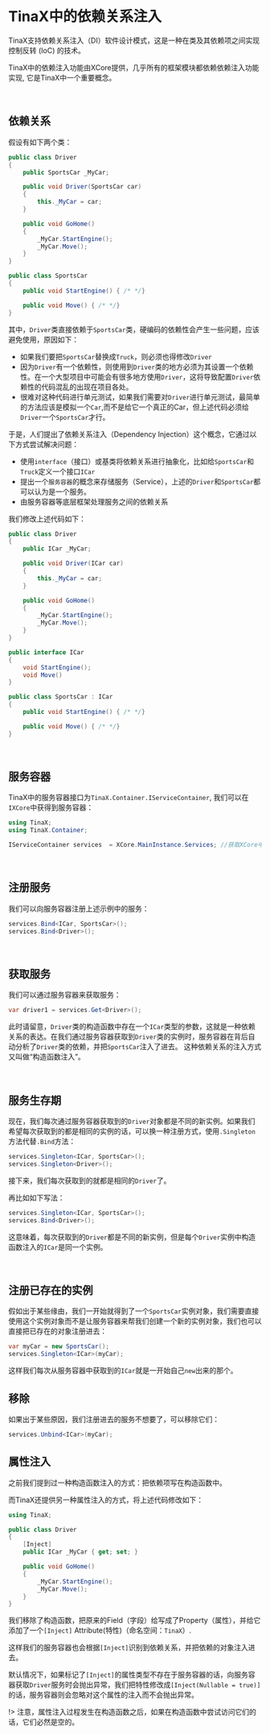 # TinaX中的依赖关系注入

TinaX支持依赖关系注入（DI）软件设计模式，这是一种在类及其依赖项之间实现控制反转 (IoC) 的技术。

TinaX中的依赖注入功能由XCore提供，几乎所有的框架模块都依赖依赖注入功能实现, 它是TinaX中一个重要概念。

<br>

## 依赖关系

假设有如下两个类：

``` csharp
public class Driver
{
    public SportsCar _MyCar;

    public void Driver(SportsCar car)
    {
        this._MyCar = car;
    }

    public void GoHome()
    {
        _MyCar.StartEngine();
        _MyCar.Move();
    }
}
```
``` csharp
public class SportsCar
{
    public void StartEngine() { /* */}

    public void Move() { /* */}
}
```

其中，`Driver`类直接依赖于`SportsCar`类，硬编码的依赖性会产生一些问题，应该避免使用，原因如下：
- 如果我们要把`SportsCar`替换成`Truck`，则必须也得修改`Driver`
- 因为`Driver`有一个依赖性，则使用到`Driver`类的地方必须为其设置一个依赖性。在一个大型项目中可能会有很多地方使用`Driver`，这将导致配置`Driver`依赖性的代码混乱的出现在项目各处。
- 很难对这种代码进行单元测试，如果我们需要对`Driver`进行单元测试，最简单的方法应该是模拟一个`Car`,而不是给它一个真正的Car，但上述代码必须给`Driver`一个`SportsCar`才行。

于是，人们提出了依赖关系注入（Dependency Injection）这个概念，它通过以下方式尝试解决问题：
- 使用`interface`（接口）或基类将依赖关系进行抽象化，比如给`SportsCar`和`Truck`定义一个接口`ICar`
- 提出一个`服务容器`的概念来存储服务（Service），上述的`Driver`和`SportsCar`都可以认为是一个服务。
- 由服务容器等底层框架处理服务之间的依赖关系

我们修改上述代码如下：

``` csharp
public class Driver
{
    public ICar _MyCar;

    public void Driver(ICar car)
    {
        this._MyCar = car;
    }

    public void GoHome()
    {
        _MyCar.StartEngine();
        _MyCar.Move();
    }
}
```
``` csharp
public interface ICar
{
    void StartEngine();
    void Move()
}

public class SportsCar : ICar
{
    public void StartEngine() { /* */}

    public void Move() { /* */}
}
```

<br>

## 服务容器

TinaX中的服务容器接口为`TinaX.Container.IServiceContainer`, 我们可以在`IXCore`中获得到服务容器：
``` csharp
using TinaX;
using TinaX.Container;

IServiceContainer services  = XCore.MainInstance.Services; //获取XCore中的服务容器
```
<br>

## 注册服务

我们可以向服务容器注册上述示例中的服务：

``` csharp
services.Bind<ICar, SportsCar>();
services.Bind<Driver>();
```

<br>

## 获取服务

我们可以通过服务容器来获取服务：

``` csharp
var driver1 = services.Get<Driver>();
```

此时请留意，`Driver`类的构造函数中存在一个`ICar`类型的参数，这就是一种依赖关系的表达。在我们通过服务容器获取到`Driver`类的实例时，服务容器在背后自动分析了`Driver`类的依赖，并把`SportsCar`注入了进去。
这种依赖关系的注入方式又叫做“构造函数注入”。

<br>

## 服务生存期

现在，我们每次通过服务容器获取到的`Driver`对象都是不同的新实例。如果我们希望每次获取到的都是相同的实例的话，可以换一种注册方式，使用`.Singleton`方法代替`.Bind`方法：

``` csharp
services.Singleton<ICar, SportsCar>();
services.Singleton<Driver>();
```
接下来，我们每次获取到的就都是相同的`Driver`了。

再比如如下写法：

``` csharp
services.Singleton<ICar, SportsCar>();
services.Bind<Driver>();
```

这意味着，每次获取到的`Driver`都是不同的新实例，但是每个`Driver`实例中构造函数注入的`ICar`是同一个实例。

<br>

## 注册已存在的实例

假如出于某些缘由，我们一开始就得到了一个`SportsCar`实例对象，我们需要直接使用这个实例对象而不是让服务容器来帮我们创建一个新的实例对象，我们也可以直接把已存在的对象注册进去：

``` csharp
var myCar = new SportsCar();
services.Singleton<ICar>(myCar);
```

这样我们每次从服务容器中获取到的`ICar`就是一开始自己`new`出来的那个。

## 移除

如果出于某些原因，我们注册进去的服务不想要了，可以移除它们：

``` csharp
services.Unbind<ICar>(myCar);
```

## 属性注入

之前我们提到过一种构造函数注入的方式：把依赖项写在构造函数中。

而TinaX还提供另一种属性注入的方式，将上述代码修改如下：

``` csharp
using TinaX;

public class Driver
{
    [Inject]
    public ICar _MyCar { get; set; }

    public void GoHome()
    {
        _MyCar.StartEngine();
        _MyCar.Move();
    }
}
```

我们移除了构造函数，把原来的Field（字段）给写成了Property（属性），并给它添加了一个`[Inject]` Attribute(特性)（命名空间：`TinaX`）.

这样我们的服务容器也会根据`[Inject]`识别到依赖关系，并把依赖的对象注入进去。

默认情况下，如果标记了`[Inject]`的属性类型不存在于服务容器的话，向服务容器获取`Driver`服务时会抛出异常，我们把特性修改成`[Inject(Nullable = true)]`的话，服务容器则会忽略对这个属性的注入而不会抛出异常。

!> 注意，属性注入过程发生在构造函数之后，如果在构造函数中尝试访问它们的话，它们必然是空的。
